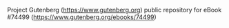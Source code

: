 Project Gutenberg (https://www.gutenberg.org) public repository for
eBook #74499 (https://www.gutenberg.org/ebooks/74499)
